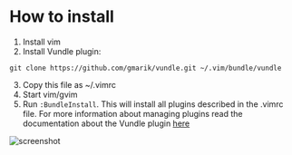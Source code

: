 # How to install
1. Install vim
2. Install Vundle plugin:
```
git clone https://github.com/gmarik/vundle.git ~/.vim/bundle/vundle
```
3. Copy this file as ~/.vimrc
4. Start vim/gvim
5. Run ```:BundleInstall```. This will install all plugins described in the .vimrc file. For more information about managing plugins read the documentation about the Vundle plugin [here](https://github.com/gmarik/vundle)

![screenshot](https://raw.github.com/kaleksandrov/dot-files/master/vim/screenshot.png)
